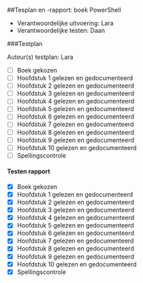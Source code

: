 ##Tesplan en -rapport: boek PowerShell 

* Verantwoordelijke uitvoering: Lara
* Verantwoordelijke testen: Daan


###Testplan

Auteur(s) testplan: Lara

- [ ] Boek gekozen
- [ ] Hoofdstuk 1 gelezen en gedocumenteerd
- [ ] Hoofdstuk 2 gelezen en gedocumenteerd
- [ ] Hoofdstuk 3 gelezen en gedocumenteerd
- [ ] Hoofdstuk 4 gelezen en gedocumenteerd
- [ ] Hoofdstuk 5 gelezen en gedocumenteerd
- [ ] Hoofdstuk 6 gelezen en gedocumenteerd
- [ ] Hoofdstuk 7 gelezen en gedocumenteerd
- [ ] Hoofdstuk 8 gelezen en gedocumenteerd
- [ ] Hoofdstuk 9 gelezen en gedocumenteerd
- [ ] Hoofdstuk 10 gelezen en gedocumenteerd
- [ ] Spellingscontrole

#### Testen rapport ####

- [x] Boek gekozen
- [x] Hoofdstuk 1 gelezen en gedocumenteerd
- [x] Hoofdstuk 2 gelezen en gedocumenteerd
- [x] Hoofdstuk 3 gelezen en gedocumenteerd
- [x] Hoofdstuk 4 gelezen en gedocumenteerd
- [x] Hoofdstuk 5 gelezen en gedocumenteerd
- [x] Hoofdstuk 6 gelezen en gedocumenteerd
- [x] Hoofdstuk 7 gelezen en gedocumenteerd
- [x] Hoofdstuk 8 gelezen en gedocumenteerd
- [x] Hoofdstuk 9 gelezen en gedocumenteerd
- [x] Hoofdstuk 10 gelezen en gedocumenteerd
- [x] Spellingscontrole
